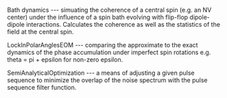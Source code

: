 Bath dynamics --- simuating the coherence of a central spin (e.g. an NV center) under the influence of a spin bath evolving with flip-flop dipole-dipole interactions. 
Calculates the coherence as well as the statistics of the field at the central spin. 

LockInPolarAnglesEOM --- comparing the approximate to the exact dynamics of the phase accumulation under imperfect spin rotations e.g. theta = pi + epsilon for non-zero epsilon. 

SemiAnalyticalOptimization --- a means of adjusting a given pulse sequence to minimize the overlap of the noise spectrum with the pulse sequence filter function. 
